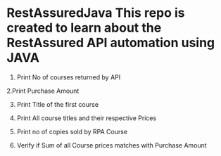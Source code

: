 # RestAssuredJava This repo is created to learn about the RestAssured API automation using JAVA

1. Print No of courses returned by API

2.Print Purchase Amount

3. Print Title of the first course

4. Print All course titles and their respective Prices

5. Print no of copies sold by RPA Course

6. Verify if Sum of all Course prices matches with Purchase Amount
